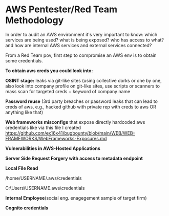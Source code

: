 # AWS Pentester/Red Team Methodology

In order to audit an AWS environment it's very important to know: 
which services are being used?
what is being exposed?
who has access to what?
and how are internal AWS services and external services connected?

From a Red Team pov, first step to compromise an AWS env is to obtain some credentials. 

**To obtain aws creds you could look into:**

**OSINT stage:** leaks via git-like sites (using collective dorks or one by one, also look into company profile on git-like sites, use scripts or scanners to mass scan for targeted creds + keyword of company name

**Password reuse** (3rd party breaches or password leaks that can lead to creds of aws, e.g., hacked github with private rep with creds to aws OR anything like that) 

**Web frameworks misconfigs** that expose directly hardcoded aws credentials like via this file I created https://github.com/ex16x41/bugbounty/blob/main/WEB/WEB-FRAMEWORKS/WebFrameworks-Exposures.md

**Vulnerabilities in AWS-Hosted Applications**

**Server Side Request Forgery with access to metadata endpoint**

**Local File Read**

 /home/USERNAME/.aws/credentials

 C:\Users\USERNAME\.aws\credentials

**Internal Employee**(social eng. enagegement sample of target firm)

**Cognito credentials**
